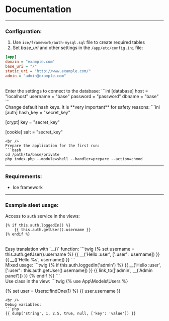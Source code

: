 # Documentation
***

### Configuration:
1. Use `ice/framework/auth-mysql.sql` file to create required tables
2. Set *base_uri* and other settings in the `/app/etc/config.ini` file:

```ini
[app]
domain = "example.com"
base_uri = "/"
static_uri = "http://www.example.com/"
admin = "admin@example.com"
```
<br />
Enter the settings to connect to the database:
```ini
[database]
host     = "localhost"
username = "base"
password = "password"
dbname   = "base"
```
<br />
Change default hash keys. It is **very important** for safety reasons:
```ini
[auth]
hash_key = "secret_key"

[crypt]
key = "secret_key"

[cookie]
salt = "secret_key"
```
<br />
Prepare the application for the first run:
```bash
cd /path/to/base/private
php index.php --module=shell --handler=prepare --action=chmod
```
***

### Requirements:
* Ice framework

***
### Example sleet usage:
Access to `auth` service in the views:
```twig
{% if this.auth.loggedIn() %}
    {{ this.auth.getUser().username }}
{% endif %}
```
<br />
Easy translation with `__()` function:
```twig
{% set username = this.auth.getUser().username %}
{{ __('Hello :user', [':user' : username]) }}
{{ __(['Hello %s', username]) }}
```
<br />
Mixed usage:
```twig
{% if this.auth.loggedIn('admin') %}
    {{ __('Hello :user', [':user' : this.auth.getUser().username]) }}
    {{ link_to(['admin', __('Admin panel')]) }}
{% endif %}
```
<br />
Use class in the view:
```twig
{% use App\Models\Users %}

{% set user = Users::findOne(1) %}
{{ user.username }}
```
<br />
Debug variables:
```php
{{ dump('string', 1, 2.5, true, null, ['key': 'value']) }}
```